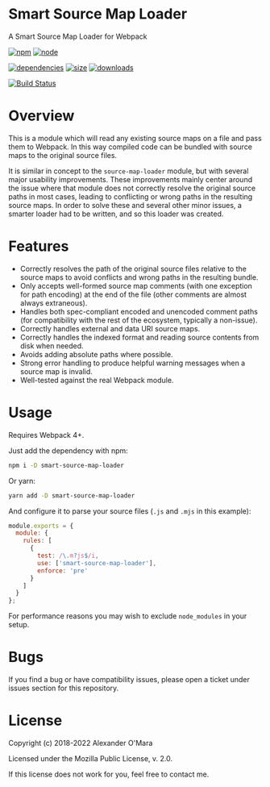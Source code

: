 # Smart Source Map Loader

A Smart Source Map Loader for Webpack

[![npm](https://img.shields.io/npm/v/smart-source-map-loader.svg)](https://npmjs.com/package/smart-source-map-loader)
[![node](https://img.shields.io/node/v/smart-source-map-loader.svg)](https://nodejs.org)

[![dependencies](https://img.shields.io/david/AlexanderOMara/smart-source-map-loader.svg)](https://david-dm.org/AlexanderOMara/smart-source-map-loader)
[![size](https://packagephobia.now.sh/badge?p=smart-source-map-loader)](https://packagephobia.now.sh/result?p=smart-source-map-loader)
[![downloads](https://img.shields.io/npm/dm/smart-source-map-loader.svg)](https://npmcharts.com/compare/smart-source-map-loader?minimal=true)

[![Build Status](https://github.com/AlexanderOMara/smart-source-map-loader/workflows/main/badge.svg?branch=master)](https://github.com/AlexanderOMara/smart-source-map-loader/actions?query=workflow%3Amain+branch%3Amaster)


# Overview

This is a module which will read any existing source maps on a file and pass them to Webpack. In this way compiled code can be bundled with source maps to the original source files.

It is similar in concept to the `source-map-loader` module, but with several major usability improvements. These improvements mainly center around the issue where that module does not correctly resolve the original source paths in most cases, leading to conflicting or wrong paths in the resulting source maps. In order to solve these and several other minor issues, a smarter loader had to be written, and so this loader was created.


# Features

-   Correctly resolves the path of the original source files relative to the source maps to avoid conflicts and wrong paths in the resulting bundle.
-   Only accepts well-formed source map comments (with one exception for path encoding) at the end of the file (other comments are almost always extraneous).
-   Handles both spec-compliant encoded and unencoded comment paths (for compatibility with the rest of the ecosystem, typically a non-issue).
-   Correctly handles external and data URI source maps.
-   Correctly handles the indexed format and reading source contents from disk when needed.
-   Avoids adding absolute paths where possible.
-   Strong error handling to produce helpful warning messages when a source map is invalid.
-   Well-tested against the real Webpack module.


# Usage

Requires Webpack 4+.

Just add the dependency with npm:

```sh
npm i -D smart-source-map-loader
```

Or yarn:

```sh
yarn add -D smart-source-map-loader
```

And configure it to parse your source files (`.js` and `.mjs` in this example):

```js
module.exports = {
  module: {
    rules: [
      {
        test: /\.m?js$/i,
        use: ['smart-source-map-loader'],
        enforce: 'pre'
      }
    ]
  }
};
```

For performance reasons you may wish to exclude `node_modules` in your setup.


# Bugs

If you find a bug or have compatibility issues, please open a ticket under issues section for this repository.


# License

Copyright (c) 2018-2022 Alexander O'Mara

Licensed under the Mozilla Public License, v. 2.0.

If this license does not work for you, feel free to contact me.
